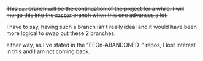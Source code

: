 ~~This `new` branch will be the continuation of the project for a while. I will merge this into the `master` branch when this one advances a lot.~~

I have to say, having such a branch isn't really ideal and it would have been more logical to swap out these 2 branches.

either way, as I've stated in the "EEOn-ABANDONED-" repos, I lost interest in this and I am not coming back.
